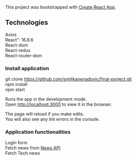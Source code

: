 This project was bootstrapped with [Create React App](https://github.com/facebook/create-react-app).

## Technologies
Axios <br>
React": 16.8.6<br>
React-dom <br>
React-redux<br>
React-router-dom  <br>

### Install application
git clone https://github.com/smiljkanenadovic/final-project.git<br>
npm install <br>
npm start<br>

Runs the app in the development mode.<br>
Open [http://localhost:3000](http://localhost:3000) to view it in the browser.

The page will reload if you make edits.<br>
You will also see any lint errors in the console.
    
###  Application functionalities
Login form<br>
Fetch news from  [News API](https://newsapi.org/)<br>
Fetch Tech news<br>




